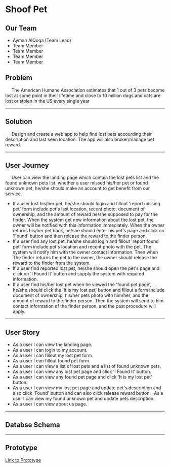 # **Shoof Pet**

## **Our Team**

- Ayman AlQoqa (Team Lead)
- Team Member
- Team Member
- Team Member
- Team Member

## **Problem**

&nbsp;&nbsp;&nbsp;&nbsp;&nbsp;The American Humane Association estimates that 1 out of 3 pets become lost at some point in their lifetime and close to 10 million dogs and cats are lost or stolen in the US every single year

---

## **Solution**

&nbsp;&nbsp;&nbsp;&nbsp;&nbsp;Design and create a web app to help find lost pets accourding their description and last seen location. The app will also broker/manage pet reward.

---

## **User Journey**

&nbsp;&nbsp;&nbsp;&nbsp;&nbsp;User can view the landing page which contain the lost pets list and the found unknown pets list. whether a user missed his/her pet or found unknown pet, he/she should make an account to get benefit from our service.

- If a user lost his/her pet, he/she should login and fillout 'report missing pet' form include pet's last location, recent photo, document of ownership, and the amount of reward he/she supposed to pay for the finder. When the system get new information about the lost pet, the owner will be notified with this information immediately. When the owner returns his/her pet back, he/she should enter his pet's page and click on 'Found' button and then release the reward to the finder person.
- If a user find any lost pet, he/she should login and fillout 'report found pet' form include pet's location and recent photo with the pet. The system will notify him with the owner contact information. Then when The finder returns the pet to the owner, the owner should release the reward to the finder from the system.
- If a user find reported lost pet, he/she should open the pet's page and click on 'I Found It' button and supply the system with required information.
- If a user find his/her lost pet when he viewed the 'found pet page', he/she should click the 'It is my lost pet' button and fillout a form include document of ownership, his/her pets photo with him/her, and the amount of reward to the finder person. Then the system will send to him contact information of the finder person. and the past procedure will apply.

---

## **User Story**

- As a user I can view the landing page.
- As a user I can login to my account.
- As a user I can fillout my lost pet form.
- As a user I can fillout found pet form.
- As a user I can view a list of lost pets and a list of found unknown pets.
- As a user I can view any lost pet page and click 'I Found It' button.
- As a user I can view any found pet page and click 'It is my lost pet' button.
- As a user I can view my lost pet page and update pet's description and also click 'Found' button and can also click release reward button.
  -As a user I can view my found unknown pet and update pets description.
- As a user I can view about us page.

---

## **Databse Schema**

---

## **Prototype**

[Link to Prototype](https://github.com/AymanAlqoqa/shoof-pet)
